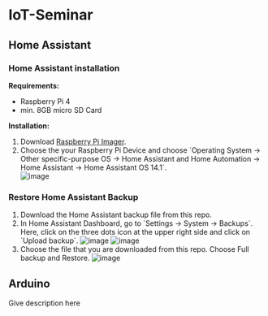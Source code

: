 # IoT-Seminar

## Home Assistant

### Home Assistant installation
**Requirements:**
- Raspberry Pi 4
- min. 8GB micro SD Card

**Installation:**
1. Download [Raspberry Pi Imager](https://www.raspberrypi.com/software/).
2. Choose the your Raspberry Pi Device and choose ´Operating System -> Other specific-purpose OS -> Home Assistant and Home Automation -> Home Assistant -> Home Assistant OS 14.1´.   
![image](https://github.com/user-attachments/assets/6e625f45-b186-4a00-a16a-40fd9f2efff0)

### Restore Home Assistant Backup
1. Download the Home Assistant backup file from this repo.
2. In Home Assistant Dashboard, go to ´Settings -> System -> Backups´. Here, click on the three dots icon at the upper right side and click on ´Upload backup´. 
  ![image](https://github.com/user-attachments/assets/5a9defa1-7e33-49e7-9f1b-3541d9b7df43)
  ![image](https://github.com/user-attachments/assets/356f7584-7028-4edf-b78d-8093b6d5ffcd)
3. Choose the file that you are downloaded from this repo. Choose Full backup and Restore.
   ![image](https://github.com/user-attachments/assets/53be26a2-6ce4-4513-a2f5-c43d37a7e5a8)

## Arduino
Give description here
